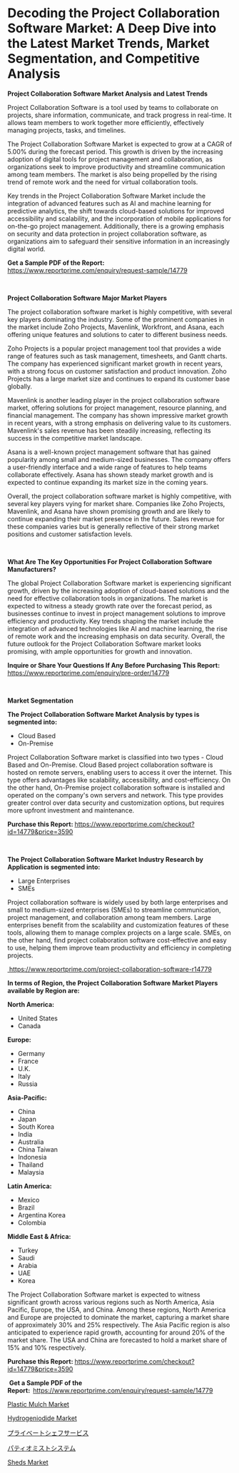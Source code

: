 <p><h1>Decoding the Project Collaboration Software Market: A Deep Dive into the Latest Market Trends, Market Segmentation, and Competitive Analysis</h1></p><p><strong>Project Collaboration Software Market Analysis and Latest Trends</strong></p>
<p><p>Project Collaboration Software is a tool used by teams to collaborate on projects, share information, communicate, and track progress in real-time. It allows team members to work together more efficiently, effectively managing projects, tasks, and timelines.</p><p>The Project Collaboration Software Market is expected to grow at a CAGR of 5.00% during the forecast period. This growth is driven by the increasing adoption of digital tools for project management and collaboration, as organizations seek to improve productivity and streamline communication among team members. The market is also being propelled by the rising trend of remote work and the need for virtual collaboration tools.</p><p>Key trends in the Project Collaboration Software Market include the integration of advanced features such as AI and machine learning for predictive analytics, the shift towards cloud-based solutions for improved accessibility and scalability, and the incorporation of mobile applications for on-the-go project management. Additionally, there is a growing emphasis on security and data protection in project collaboration software, as organizations aim to safeguard their sensitive information in an increasingly digital world.</p></p>
<p><strong>Get a Sample PDF of the Report:&nbsp;</strong> <a href="https://www.reportprime.com/enquiry/request-sample/14779">https://www.reportprime.com/enquiry/request-sample/14779</a></p>
<p>&nbsp;</p>
<p><strong>Project Collaboration Software Major Market Players</strong></p>
<p><p>The project collaboration software market is highly competitive, with several key players dominating the industry. Some of the prominent companies in the market include Zoho Projects, Mavenlink, Workfront, and Asana, each offering unique features and solutions to cater to different business needs.</p><p>Zoho Projects is a popular project management tool that provides a wide range of features such as task management, timesheets, and Gantt charts. The company has experienced significant market growth in recent years, with a strong focus on customer satisfaction and product innovation. Zoho Projects has a large market size and continues to expand its customer base globally.</p><p>Mavenlink is another leading player in the project collaboration software market, offering solutions for project management, resource planning, and financial management. The company has shown impressive market growth in recent years, with a strong emphasis on delivering value to its customers. Mavenlink's sales revenue has been steadily increasing, reflecting its success in the competitive market landscape.</p><p>Asana is a well-known project management software that has gained popularity among small and medium-sized businesses. The company offers a user-friendly interface and a wide range of features to help teams collaborate effectively. Asana has shown steady market growth and is expected to continue expanding its market size in the coming years.</p><p>Overall, the project collaboration software market is highly competitive, with several key players vying for market share. Companies like Zoho Projects, Mavenlink, and Asana have shown promising growth and are likely to continue expanding their market presence in the future. Sales revenue for these companies varies but is generally reflective of their strong market positions and customer satisfaction levels.</p></p>
<p>&nbsp;</p>
<p><strong>What Are The Key Opportunities For Project Collaboration Software Manufacturers?</strong></p>
<p><p>The global Project Collaboration Software market is experiencing significant growth, driven by the increasing adoption of cloud-based solutions and the need for effective collaboration tools in organizations. The market is expected to witness a steady growth rate over the forecast period, as businesses continue to invest in project management solutions to improve efficiency and productivity. Key trends shaping the market include the integration of advanced technologies like AI and machine learning, the rise of remote work and the increasing emphasis on data security. Overall, the future outlook for the Project Collaboration Software market looks promising, with ample opportunities for growth and innovation.</p></p>
<p><strong>Inquire or Share Your Questions If Any Before Purchasing This Report:</strong> <a href="https://www.reportprime.com/enquiry/pre-order/14779">https://www.reportprime.com/enquiry/pre-order/14779</a></p>
<p>&nbsp;</p>
<p><strong>Market Segmentation</strong></p>
<p><strong>The Project Collaboration Software Market Analysis by types is segmented into:</strong></p>
<p><ul><li>Cloud Based</li><li>On-Premise</li></ul></p>
<p><p>Project Collaboration Software market is classified into two types - Cloud Based and On-Premise. Cloud Based project collaboration software is hosted on remote servers, enabling users to access it over the internet. This type offers advantages like scalability, accessibility, and cost-efficiency. On the other hand, On-Premise project collaboration software is installed and operated on the company's own servers and network. This type provides greater control over data security and customization options, but requires more upfront investment and maintenance.</p></p>
<p><strong>Purchase this Report:&nbsp;</strong><a href="https://www.reportprime.com/checkout?id=14779&price=3590">https://www.reportprime.com/checkout?id=14779&price=3590</a></p>
<p>&nbsp;</p>
<p><strong>The Project Collaboration Software Market Industry Research by Application is segmented into:</strong></p>
<p><ul><li>Large Enterprises</li><li>SMEs</li></ul></p>
<p><p>Project collaboration software is widely used by both large enterprises and small to medium-sized enterprises (SMEs) to streamline communication, project management, and collaboration among team members. Large enterprises benefit from the scalability and customization features of these tools, allowing them to manage complex projects on a large scale. SMEs, on the other hand, find project collaboration software cost-effective and easy to use, helping them improve team productivity and efficiency in completing projects.</p></p>
<p><a href="https://www.reportprime.com/project-collaboration-software-r14779">&nbsp;https://www.reportprime.com/project-collaboration-software-r14779</a></p>
<p><strong>In terms of Region, the Project Collaboration Software Market Players available by Region are:</strong></p>
<p>
    <p> <strong> North America: </strong>
        <ul>
            <li>United States</li>
            <li>Canada</li>
        </ul>
        </p> 
    <p> <strong> Europe: </strong>
        <ul>
            <li>Germany</li>
            <li>France</li>
            <li>U.K.</li>
            <li>Italy</li>
            <li>Russia</li>
        </ul>
        </p> 
    <p> <strong> Asia-Pacific: </strong>
        <ul>
            <li>China</li>
            <li>Japan</li>
            <li>South Korea</li>
            <li>India</li>
            <li>Australia</li>
            <li>China Taiwan</li>
            <li>Indonesia</li>
            <li>Thailand</li>
            <li>Malaysia</li>
        </ul>
        </p> 
    <p> <strong> Latin America: </strong>
        <ul>
            <li>Mexico</li>
            <li>Brazil</li>
            <li>Argentina Korea</li>
            <li>Colombia</li>
        </ul>
        </p> 
    <p> <strong> Middle East & Africa: </strong>
        <ul>
            <li>Turkey</li>
            <li>Saudi</li>
            <li>Arabia</li>
            <li>UAE</li>
            <li>Korea</li>
        </ul>
    </p>
    </p>
<p><p>The Project Collaboration Software market is expected to witness significant growth across various regions such as North America, Asia Pacific, Europe, the USA, and China. Among these regions, North America and Europe are projected to dominate the market, capturing a market share of approximately 30% and 25% respectively. The Asia Pacific region is also anticipated to experience rapid growth, accounting for around 20% of the market share. The USA and China are forecasted to hold a market share of 15% and 10% respectively.</p></p>
<p><strong>Purchase this Report: </strong><a href="https://www.reportprime.com/checkout?id=14779&price=3590">https://www.reportprime.com/checkout?id=14779&price=3590</a></p>
<p>&nbsp;<strong>Get a Sample PDF of the Report:&nbsp;&nbsp;</strong><a href="https://www.reportprime.com/enquiry/request-sample/14779">https://www.reportprime.com/enquiry/request-sample/14779</a></p>
<p><strong></strong></p>
<p><p><a href="https://www.linkedin.com/pulse/global-plastic-mulch-market-types-applications-major-players-kwsze?trackingId=nC6KsH93No6FEsIVEzyiuA%3D%3D">Plastic Mulch Market</a></p><p><a href="https://issuu.com/reportprime-2/docs/hydrogeniodide-market-size-2030.pptx">Hydrogeniodide Market</a></p><p><a href="https://github.com/dadanedu33/Market-Research-Report-List-1/blob/main/674684025615.md">プライベートシェフサービス</a></p><p><a href="https://github.com/ihabdkwlxs948/Market-Research-Report-List-1/blob/main/196465925614.md">パティオミストシステム</a></p><p><a href="https://www.linkedin.com/pulse/sheds-market-size-share-global-analysis-report-2024-2031-9bh0e?trackingId=J2%2Bl1115pFzZN4FQamB5RQ%3D%3D">Sheds Market</a></p></p>